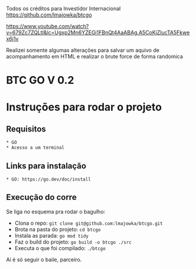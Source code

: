 Todos os créditos para Investidor Internacional
https://github.com/lmajowka/btcgo

https://www.youtube.com/watch?v=679Zc7ZQLtI&lc=Ugxp2Mn6YZEGi1FBnQt4AaABAg.A5CoKjZlucTA5Fkwex6j1v

Realizei somente algumas alterações para salvar um aquivo de acompanhamento em HTML
e realizar o brute force de forma randomica

# BTC GO V 0.2

# Instruções para rodar o projeto

## Requisitos
    * GO
    * Acesso a um terminal

## Links para instalação
    * GO: https://go.dev/doc/install

## Execução do corre

Se liga no esquema pra rodar o bagulho:

 * Clona o repo:
  ``` git clone git@github.com:lmajowka/btcgo.git ```
 * Brota na pasta do projeto:
  ``` cd btcgo ```
 * Instala as parada:
 ``` go mod tidy ```
 * Faz o build do projeto:
 ``` go build -o btcgo ./src ```
 * Executa o que foi compilado:
 ``` ./btcgo ```

Aí é só seguir o baile, parceiro.
 

